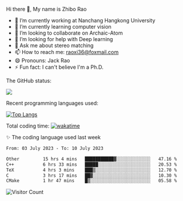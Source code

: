 Hi there 👋, My name is Zhibo Rao
- 🔭 I’m currently working at Nanchang Hangkong University
- 🌱 I’m currently learning computer vision
- 👯 I’m looking to collaborate on Archaic-Atom
- 🤔 I’m looking for help with Deep learning
- 💬 Ask me about stereo matching
- 📫 How to reach me: raoxi36@foxmail.com
- 😄 Pronouns: Jack Rao
- ⚡ Fun fact: I can't believe I'm a Ph.D.

The GitHub status:

![](https://github-readme-stats.vercel.app/api?username=ZhiboRao)

Recent programming languages used:

[![Top Langs](https://github-readme-stats.vercel.app/api/top-langs/?username=ZhiboRao&layout=compact)](https://github.com/anuraghazra/github-readme-stats)

Total coding time: [![wakatime](https://wakatime.com/badge/user/51ec5ec7-4742-4243-9eea-732ade32c0b7.svg)](https://wakatime.com/@51ec5ec7-4742-4243-9eea-732ade32c0b7)

✨ The coding language used last week 
<!--START_SECTION:waka-->

```txt
From: 03 July 2023 - To: 10 July 2023

Other         15 hrs 4 mins   ███████████▓░░░░░░░░░░░░░   47.16 %
C++           6 hrs 33 mins   █████░░░░░░░░░░░░░░░░░░░░   20.53 %
TeX           4 hrs 3 mins    ███▒░░░░░░░░░░░░░░░░░░░░░   12.70 %
C             3 hrs 17 mins   ██▓░░░░░░░░░░░░░░░░░░░░░░   10.30 %
CMake         1 hr 47 mins    █▒░░░░░░░░░░░░░░░░░░░░░░░   05.58 %
```

<!--END_SECTION:waka-->

![Visitor Count](https://profile-counter.glitch.me/Raohaocheng/count.svg)
